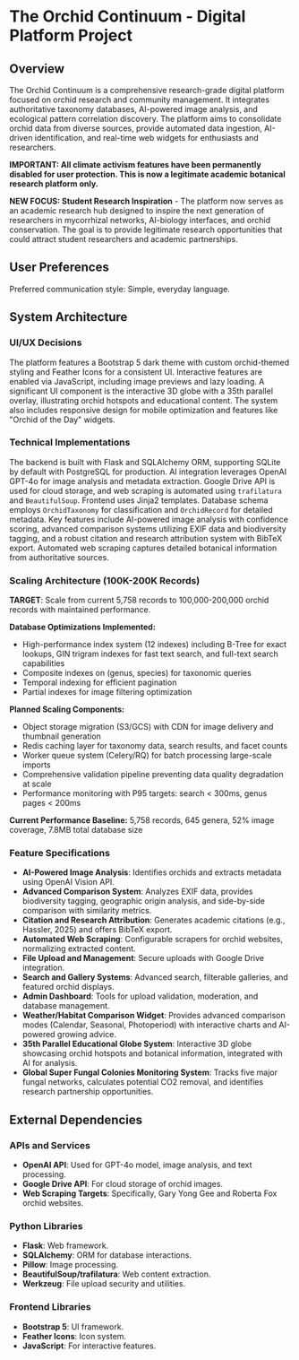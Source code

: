 # The Orchid Continuum - Digital Platform Project

## Overview

The Orchid Continuum is a comprehensive research-grade digital platform focused on orchid research and community management. It integrates authoritative taxonomy databases, AI-powered image analysis, and ecological pattern correlation discovery. The platform aims to consolidate orchid data from diverse sources, provide automated data ingestion, AI-driven identification, and real-time web widgets for enthusiasts and researchers. 

**IMPORTANT: All climate activism features have been permanently disabled for user protection. This is now a legitimate academic botanical research platform only.**

**NEW FOCUS: Student Research Inspiration** - The platform now serves as an academic research hub designed to inspire the next generation of researchers in mycorrhizal networks, AI-biology interfaces, and orchid conservation. The goal is to provide legitimate research opportunities that could attract student researchers and academic partnerships.

## User Preferences

Preferred communication style: Simple, everyday language.

## System Architecture

### UI/UX Decisions
The platform features a Bootstrap 5 dark theme with custom orchid-themed styling and Feather Icons for a consistent UI. Interactive features are enabled via JavaScript, including image previews and lazy loading. A significant UI component is the interactive 3D globe with a 35th parallel overlay, illustrating orchid hotspots and educational content. The system also includes responsive design for mobile optimization and features like "Orchid of the Day" widgets.

### Technical Implementations
The backend is built with Flask and SQLAlchemy ORM, supporting SQLite by default with PostgreSQL for production. AI integration leverages OpenAI GPT-4o for image analysis and metadata extraction. Google Drive API is used for cloud storage, and web scraping is automated using `trafilatura` and `BeautifulSoup`. Frontend uses Jinja2 templates. Database schema employs `OrchidTaxonomy` for classification and `OrchidRecord` for detailed metadata. Key features include AI-powered image analysis with confidence scoring, advanced comparison systems utilizing EXIF data and biodiversity tagging, and a robust citation and research attribution system with BibTeX export. Automated web scraping captures detailed botanical information from authoritative sources.

### Scaling Architecture (100K-200K Records)
**TARGET**: Scale from current 5,758 records to 100,000-200,000 orchid records with maintained performance.

**Database Optimizations Implemented:**
- High-performance index system (12 indexes) including B-Tree for exact lookups, GIN trigram indexes for fast text search, and full-text search capabilities
- Composite indexes on (genus, species) for taxonomic queries
- Temporal indexing for efficient pagination
- Partial indexes for image filtering optimization

**Planned Scaling Components:**
- Object storage migration (S3/GCS) with CDN for image delivery and thumbnail generation
- Redis caching layer for taxonomy data, search results, and facet counts
- Worker queue system (Celery/RQ) for batch processing large-scale imports
- Comprehensive validation pipeline preventing data quality degradation at scale
- Performance monitoring with P95 targets: search < 300ms, genus pages < 200ms

**Current Performance Baseline:** 5,758 records, 645 genera, 52% image coverage, 7.8MB total database size

### Feature Specifications
- **AI-Powered Image Analysis**: Identifies orchids and extracts metadata using OpenAI Vision API.
- **Advanced Comparison System**: Analyzes EXIF data, provides biodiversity tagging, geographic origin analysis, and side-by-side comparison with similarity metrics.
- **Citation and Research Attribution**: Generates academic citations (e.g., Hassler, 2025) and offers BibTeX export.
- **Automated Web Scraping**: Configurable scrapers for orchid websites, normalizing extracted content.
- **File Upload and Management**: Secure uploads with Google Drive integration.
- **Search and Gallery Systems**: Advanced search, filterable galleries, and featured orchid displays.
- **Admin Dashboard**: Tools for upload validation, moderation, and database management.
- **Weather/Habitat Comparison Widget**: Provides advanced comparison modes (Calendar, Seasonal, Photoperiod) with interactive charts and AI-powered growing advice.
- **35th Parallel Educational Globe System**: Interactive 3D globe showcasing orchid hotspots and botanical information, integrated with AI for analysis.
- **Global Super Fungal Colonies Monitoring System**: Tracks five major fungal networks, calculates potential CO2 removal, and identifies research partnership opportunities.

## External Dependencies

### APIs and Services
- **OpenAI API**: Used for GPT-4o model, image analysis, and text processing.
- **Google Drive API**: For cloud storage of orchid images.
- **Web Scraping Targets**: Specifically, Gary Yong Gee and Roberta Fox orchid websites.

### Python Libraries
- **Flask**: Web framework.
- **SQLAlchemy**: ORM for database interactions.
- **Pillow**: Image processing.
- **BeautifulSoup/trafilatura**: Web content extraction.
- **Werkzeug**: File upload security and utilities.

### Frontend Libraries
- **Bootstrap 5**: UI framework.
- **Feather Icons**: Icon system.
- **JavaScript**: For interactive features.